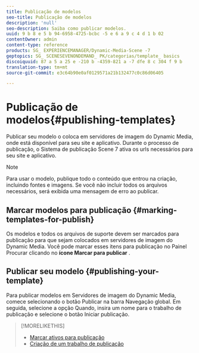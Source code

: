 ```yaml
---
title: Publicação de modelos
seo-title: Publicação de modelos
description: 'null'
seo-description: Saiba como publicar modelos.
uuid: 9 b 8 e 5 b 94-6958-4725-bcbc -5 e 6 a 9 c 4 d 1 b 02
contentOwner: admin
content-type: reference
products: SG_ EXPERIENCEMANAGER/Dynamic-Media-Scene -7
geptopics: SG_ SCENESEVENONDEMAND_ PK/categorias/template_ basics
discoiquuid: 87 a 5 a 25 e -210 b -4359-821 a -7 dfe 8 c 304 f 9 b
translation-type: tm+mt
source-git-commit: e3c64b90e0af0129571a21b132477c0c86d06405

---
```



# Publicação de modelos{#publishing-templates}

Publicar seu modelo o coloca em servidores de imagem do Dynamic Media, onde está disponível para seu site e aplicativo. Durante o processo de publicação, o Sistema de publicação Scene 7 ativa os urls necessários para seu site e aplicativo.

>[!NOTE]
>
>Para usar o modelo, publique todo o conteúdo que entrou na criação, incluindo fontes e imagens. Se você não incluir todos os arquivos necessários, será exibida uma mensagem de erro ao publicar.

## Marcar modelos para publicação {#marking-templates-for-publish}

Os modelos e todos os arquivos de suporte devem ser marcados para publicação para que sejam colocados em servidores de imagem do Dynamic Media. Você pode marcar esses itens para publicação no Painel Procurar clicando no **ícone Marcar para publicar** .

## Publicar seu modelo {#publishing-your-template}

Para publicar modelos em Servidores de imagem do Dynamic Media, comece selecionando o botão Publicar na barra Navegação global. Em seguida, selecione a opção Quando, insira um nome para o trabalho de publicação e selecione o botão Iniciar publicação.

>[!MORELIKETHIS]
>
>* [Marcar ativos para publicação](publishing-files.md#publish_after_uploading)
>* [Criação de um trabalho de publicação](publishing-files.md#creating_a_publish_job)

